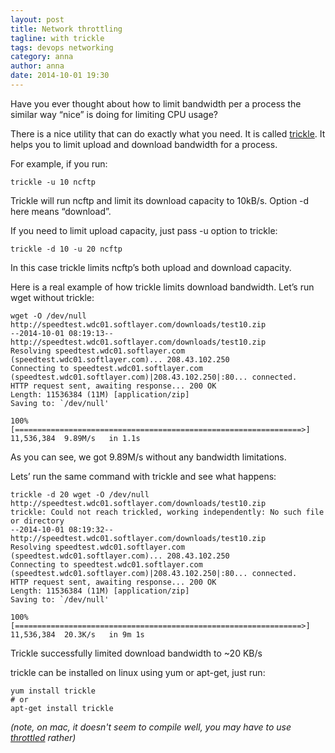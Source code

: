 ```yaml
---
layout: post
title: Network throttling
tagline: with trickle
tags: devops networking
category: anna
author: anna
date: 2014-10-01 19:30
---
```

Have you ever thought about how to limit bandwidth per a process the
similar way “nice” is doing for limiting CPU usage?

There is a nice utility that can do exactly what you need. It is
called [trickle][1]. It helps you to limit upload and download
bandwidth for a process.

For example, if you run:

    trickle -u 10 ncftp

Trickle will run ncftp and limit its download capacity to 10kB/s.
Option -d here means “download”.

If you need to limit upload capacity, just pass -u option to trickle:

    trickle -d 10 -u 20 ncftp

In this case trickle limits ncftp’s both upload and download capacity.

Here is a real example of how trickle limits download bandwidth. Let’s
run wget without trickle:

    wget -O /dev/null http://speedtest.wdc01.softlayer.com/downloads/test10.zip
    --2014-10-01 08:19:13--
    http://speedtest.wdc01.softlayer.com/downloads/test10.zip
    Resolving speedtest.wdc01.softlayer.com
    (speedtest.wdc01.softlayer.com)... 208.43.102.250
    Connecting to speedtest.wdc01.softlayer.com
    (speedtest.wdc01.softlayer.com)|208.43.102.250|:80... connected.
    HTTP request sent, awaiting response... 200 OK
    Length: 11536384 (11M) [application/zip]
    Saving to: `/dev/null'

    100%[================================================================>]
    11,536,384  9.89M/s   in 1.1s

As you can see, we got 9.89M/s without any bandwidth limitations.

Lets’ run the same command with trickle and see what happens:

    trickle -d 20 wget -O /dev/null http://speedtest.wdc01.softlayer.com/downloads/test10.zip
    trickle: Could not reach trickled, working independently: No such file or directory
    --2014-10-01 08:19:32--
    http://speedtest.wdc01.softlayer.com/downloads/test10.zip
    Resolving speedtest.wdc01.softlayer.com
    (speedtest.wdc01.softlayer.com)... 208.43.102.250
    Connecting to speedtest.wdc01.softlayer.com
    (speedtest.wdc01.softlayer.com)|208.43.102.250|:80... connected.
    HTTP request sent, awaiting response... 200 OK
    Length: 11536384 (11M) [application/zip]
    Saving to: `/dev/null'

    100%[================================================================>]
    11,536,384  20.3K/s   in 9m 1s

Trickle successfully limited download bandwidth to ~20 KB/s

trickle can be installed on linux using yum or apt-get, just run:

    yum install trickle
    # or
    apt-get install trickle

*(note, on mac, it doesn't seem to compile well, you may have to use [throttled][2] rather)*

[1]: http://monkey.org/~marius/pages/?page=trickle
[2]: https://github.com/zquestz/throttled
